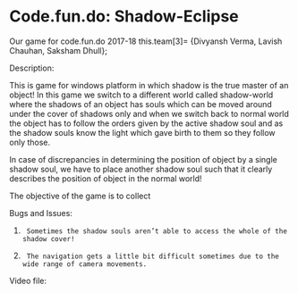 # Code.fun.do: Shadow-Eclipse
Our game for code.fun.do 2017-18
this.team[3]= {Divyansh Verma, Lavish Chauhan, Saksham Dhull};

Description:

This is game for windows platform in which shadow is the true master of an object!
In this game we switch to a different world called shadow-world where the shadows of an object has souls which can be moved around under the cover of shadows only and when we switch back to normal world the object has to follow the orders given by the active shadow soul and as the shadow souls know the light which gave birth to them so they follow only those.

In case of discrepancies in determining the position of object by a single shadow soul, we have to place another shadow soul such that it clearly describes the position of object in the normal world!

The objective of the game is to collect

Bugs and Issues:

1.      Sometimes the shadow souls aren’t able to access the whole of the shadow cover!

2.      The navigation gets a little bit difficult sometimes due to the wide range of camera movements.

Video file: 
